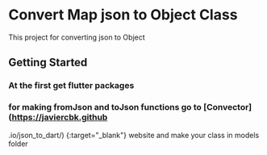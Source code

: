 # Convert Map json to Object Class

This project for converting json to Object

## Getting Started
### At the first get flutter packages
### for making fromJson and toJson functions go to [Convector](https://javiercbk.github
.io/json_to_dart/)
{:target="_blank"} website
 and make your class in models folder
